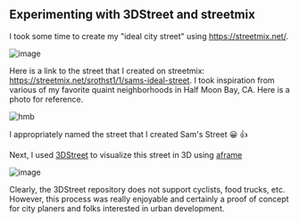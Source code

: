 ## Experimenting with 3DStreet and streetmix
I took some time to create my "ideal city street" using https://streetmix.net/. 

![image](https://user-images.githubusercontent.com/39531367/140167873-521fb7ce-5fb1-4b80-a251-eba34e2a8aa3.png)

Here is a link to the street that I created on streetmix: 
https://streetmix.net/srothst1/1/sams-ideal-street. I took inspiration from various of my favorite quaint neighborhoods in Half Moon Bay, CA. Here is a photo for reference.

![hmb](https://user-images.githubusercontent.com/39531367/140168664-cbe23f30-cb8f-46fa-96c6-ba9b26cb8db0.jpg)

I appropriately named the street that I created Sam's Street :grinning: :+1:

Next, I used [3DStreet](https://github.com/3DStreet/3dstreet/#a-frame-street-component-api) to visualize this street in 3D using [aframe](https://aframe.io/) 

![image](https://user-images.githubusercontent.com/39531367/140169055-8b118cad-acd2-48e2-bffc-b689657f5192.png)

Clearly, the 3DStreet repository does not support cyclists, food trucks, etc. However, this process was really enjoyable and certainly a proof of concept for city planers and folks interested in urban development.  
